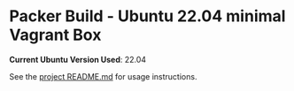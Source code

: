 # Packer Build - Ubuntu 22.04 minimal Vagrant Box

**Current Ubuntu Version Used**: 22.04

See the [project README.md](../README.md) for usage instructions.
